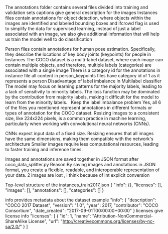 The annotations folder contains several files divided into training and validation sets
captions give general description for the images
Instances files contain annotations for object detection, where objects within the images are identified and labeled
bounding boxes and ifcrowd flag is used to simplify the data for supervised learning, instead of just a label associated with an image, we also give additional information that will help us train the model well to do classification

Person files contain annotations for human pose estimation. Specifically, they describe the locations of key body joints (keypoints) for people in Instances 
The COCO dataset is a multi-label dataset, where each image can contain multiple objects, and therefore, multiple labels (categories) are associated with a single image
There is a category id for the annotations in instance file
all content in person_keypoints files have category id of 1 as it represents a person
Disadvantage of label imbalance in Multilabel classifier
The model may focus on learning patterns for the majority labels, leading to a lack of sensitivity to minority labels.
The loss function may be dominated by the contribution from majority labels, making it difficult for the model to learn from the minority labels.
   Keep the label imbalance problem
Yes, all 6 of the files you mentioned represent annotations in different formats or types of annotation for the COCO dataset. 
Resizing images to a consistent size, like 224x224 pixels, is a common practice in machine learning, particularly when working with convolutional neural networks (CNNs).

CNNs expect input data of a fixed size. Resizing ensures that all images have the same dimensions, making them compatible with the network's architecture
Smaller images require less computational resources, leading to faster training and inference times.

 Images and annotations are saved together in JSON format after coco_data_splitter.py
 Reason:By saving images and annotations in JSON format, you create a flexible, readable, and interoperable representation of your data. 
 2 images are lost , i think because of int explicit conversion

 Top-level structure of the instances_train2017.json
 {
    "info": {},
    "licenses": [],
    "images": [],
    "annotations": [],
    "categories": []
}

info provides metadata about the dataset
example
"info": {
    "description": "COCO 2017 Dataset",
    "version": "1.0",
    "year": 2017,
    "contributor": "COCO Consortium",
    "date_created": "2017-09-01T00:00:00+00:00"
}
licenses give license info
"licenses": [
    {
        "id": 1,
        "name": "Attribution-NonCommercial-ShareAlike License",
        "url": "http://creativecommons.org/licenses/by-nc-sa/2.0/"
    }
]
